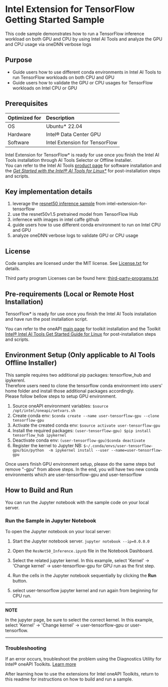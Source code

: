 # Intel Extension for TensorFlow Getting Started Sample
This code sample demonstrates how to run a TensorFlow inference workload on both GPU and CPU by using Intel AI Tools and analyze the GPU and CPU usage via oneDNN verbose logs

## Purpose
  - Guide users how to use different conda environments in Intel AI Tools to run TensorFlow workloads on both CPU and GPU
  - Guide users how to validate the GPU or CPU usages for TensorFlow workloads on Intel CPU or GPU

## Prerequisites

| Optimized for          | Description
|:---                    |:---
| OS                     | Ubuntu* 22.04  
| Hardware               | Intel® Data Center GPU
| Software               | Intel Extension for TensorFlow

Intel Extension for TensorFlow* is ready for use once you finish the Intel AI Tools installation through AI Tools Selector or Offline Installer.   
You can refer to the Intel AI Tools [product page](https://www.intel.com/content/www/us/en/developer/tools/oneapi/ai-analytics-toolkit.html) for software installation and the *[Get Started with the Intel® AI Tools for Linux*](https://software.intel.com/en-us/get-started-with-intel-oneapi-linux-get-started-with-the-intel-ai-analytics-toolkit)* for post-installation steps and scripts.

## Key implementation details
1. leverage the [resnet50 inference sample](https://github.com/intel/intel-extension-for-tensorflow/tree/main/examples/infer_resnet50) from intel-extension-for-tensorflow
2. use the resnet50v1.5 pretrained model from TensorFlow Hub
3. infernece with images in intel caffe github
4. guide users how to use different conda environment to run on Intel CPU and GPU
5. analyze oneDNN verbose logs to validate GPU or CPU usage  

## License
Code samples are licensed under the MIT license. See
[License.txt](https://github.com/oneapi-src/oneAPI-samples/blob/master/License.txt) for details.

Third party program Licenses can be found here: [third-party-programs.txt](https://github.com/oneapi-src/oneAPI-samples/blob/master/third-party-programs.txt)

## Pre-requirements (Local or Remote Host Installation)

TensorFlow* is ready for use once you finish the Intel AI Tools installation and have run the post installation script.

You can refer to the oneAPI [main page](https://software.intel.com/en-us/oneapi) for toolkit installation and the Toolkit [Intel&reg; Intel AI Tools Get Started Guide for Linux](https://software.intel.com/en-us/get-started-with-intel-oneapi-linux-get-started-with-the-intel-ai-analytics-toolkit) for post-installation steps and scripts.

## Environment Setup (Only applicable to AI Tools Offline Installer)
This sample requires two additional pip packages: tensorflow_hub and ipykerenl.  
Therefore users need to clone the tensorflow conda environment into users' home folder and install those additional packages accordingly.   
Please follow bellow steps to setup GPU environment.  

1. Source oneAPI environment variables:  ```$source /opt/intel/oneapi/setvars.sh ```
2. Create conda env:  ```$conda create --name user-tensorflow-gpu --clone tensorflow-gpu ```
3. Activate the created conda env:  ```$source activate user-tensorflow-gpu ```
4. Install the required packages:  ```(user-tensorflow-gpu) $pip install tensorflow_hub ipykernel ```
5. Deactivate conda env:  ```(user-tensorflow-gpu)$conda deactivate ```
6. Register the kernel to Jupyter NB: ``` $~/.conda/envs/user-tensorflow-gpu/bin/python  -m ipykernel install --user --name=user-tensorflow-gpu ```  

Once users finish GPU environment setup, please do the same steps but remove "-gpu" from above steps. 
In the end, you will have two new conda environments which are user-tensorflow-gpu and user-tensorflow

## How to Build and Run

You can run the Jupyter notebook with the sample code on your local
server.



### Run the Sample in Jupyter Notebook<a name="run-as-jupyter-notebook"></a>

To open the Jupyter notebook on your local server:

1. Start the Jupyter notebook server. ``` jupyter notebook --ip=0.0.0.0   ```
   
2. Open the ``ResNet50_Inference.ipynb`` file in the Notebook Dashboard.  

3. Select the related jupyter kernel. In this example, select 'Kernel' -> 'Change kernel' -> user-tensorflow-gpu for GPU run as the first step.  
   
4. Run the cells in the Jupyter notebook sequentially by clicking the **Run** button.  

6. select user-tensorflow jupyter kernel and run again from beginning for CPU run.  


---
**NOTE**

In the jupyter page, be sure to select the correct kernel. In this example, select 'Kernel' -> 'Change kernel' -> user-tensorflow-gpu or user-tensorflow.

---




### Troubleshooting
If an error occurs, troubleshoot the problem using the Diagnostics Utility for Intel® oneAPI Toolkits.
[Learn more](https://software.intel.com/content/www/us/en/develop/documentation/diagnostic-utility-user-guide/top.html)



After learning how to use the extensions for Intel oneAPI Toolkits, return to this readme for instructions on how to build and run a sample.
